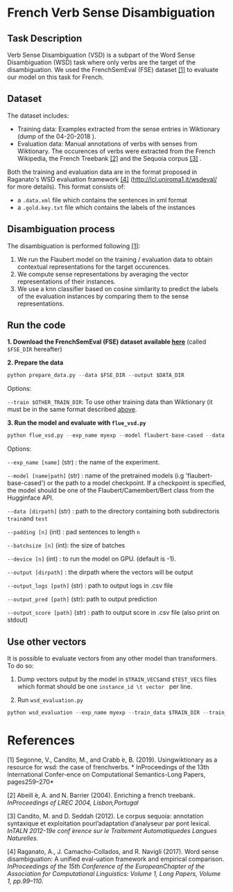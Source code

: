 # French Verb Sense Disambiguation
 ## Task Description
 Verb Sense Disambiguation (VSD) is a subpart of the Word Sense Disambiguation (WSD) task where only verbs are the target of the disambiguation.
 We used the FrenchSemEval (FSE) dataset [[1]](#References) to evaluate our model on this task for French. 
 
 ## Dataset
 The dataset includes:
  - Training data: Examples extracted from the sense entries in Wiktionary (dump of the 04-20-2018 ).
  - Evaluation data: Manual annotations of verbs with senses from Wiktionary. The occurences of verbs were extracted from the French Wikipedia, the French Treebank [[2]]([#References]) and the Sequoia corpus [[3]](#References) .   
 
  
Both the training and evaluation data are in the format proposed in Raganato's WSD evaluation framework [[4]](#References) (http://lcl.uniroma1.it/wsdeval/ for more details).
This format consists of:
 - a ``.data.xml`` file which contains the sentences in xml format
 - a ``.gold.key.txt`` file which contains the labels of the instances


## Disambiguation process
The disambiguation is performed following [[1]](#References):
 1. We run the Flaubert model on the training / evaluation data to obtain contextual representations for the target occurences.
 2. We compute sense representations by averaging the vector representations of their instances.
 3. We use a knn classifier based on cosine similarity to predict the labels of the evaluation instances by comparing them to the sense representations.
 
## Run the code

**1. Download the FrenchSemEval (FSE) dataset available [here](http://www.llf.cnrs.fr/dataset/fse/)** (called ```$FSE_DIR``` hereafter)

**2. Prepare the data**
  ```python
  python prepare_data.py --data $FSE_DIR --output $DATA_DIR
  ```
  Options:
  
  ``--train $OTHER_TRAIN_DIR``: To use other training data than Wiktionary (it must be in the same format described [above](#dataset). 

**3. Run the model and evaluate with ```flue_vsd.py```**
  ```python
  python flue_vsd.py --exp_name myexp --model flaubert-base-cased --data $DATA_DIR --padding 80 --batchsize 32 --device 0 --output $OUTPUT_DIR
  ```
Options:

 ``--exp_name [name]`` (str) : the name of the experiment.
 
 ``--model [name|path]`` (str) : name of the pretrained models (i.g 'flaubert-base-cased') or the path to a model checkpoint. If a checkpoint is specified, the model should be one of the Flaubert/Camembert/Bert class from the Hugginface API.
 
 ``--data [dirpath]`` (str) : path to the directory containing both subdirectoris ``train``and ``test``
 
 ``--padding [n]`` (int) : pad sentences to length ``n``
 
 ``--batchsize [n]`` (int): the size of batches
 
 ``--device [n]`` (int) : to run the model on GPU. (default is -1).
 
 ``--output [dirpath]`` : the dirpath where the vectors will be output
 
 ``--output_logs [path]`` (str) : path to output logs in .csv file
 
 ``--output_pred [path]`` (str): path to output prediction
 
 ``--output_score [path]`` (str) : path to output score in .csv file (also print on stdout)
 
 
## Use other vectors
It is possible to evaluate vectors from any other model than transformers. To do so:

1. Dump vectors output by the model in ``$TRAIN_VECS``and ``$TEST_VECS`` files which format should be one ``instance_id \t vector `` per line.

2. Run ``wsd_evaluation.py``
```python
python wsd_evaluation --exp_name myexp --train_data $TRAIN_DIR --train_vecs $TRAIN_VECS --test_data $TEST_DIR --test_vecs $TEST_VECS --average --target_pos V
```

# References
[1] Segonne, V., Candito, M., and Crabb ́e, B. (2019). Usingwiktionary as a resource for wsd: the case of frenchverbs. *
InProceedings of the 13th International Confer-ence on Computational Semantics-Long Papers, pages259–270*

[2] Abeill ́e, A. and N. Barrier (2004).  Enriching a french treebank.  *InProceedings of LREC 2004, Lisbon,Portugal*

[3] Candito,  M.  and  D.  Seddah  (2012).   Le  corpus  sequoia:  annotation  syntaxique  et  exploitation  pourl’adaptation d’analyseur par pont lexical. *InTALN 2012-19e conf ́erence sur le Traitement Automatiquedes Langues Naturelles.*

[4] Raganato, A., J. Camacho-Collados, and R. Navigli (2017). Word sense disambiguation: A unified eval-uation framework and empirical comparison.  *InProceedings of the 15th Conference of the EuropeanChapter of the Association for Computational Linguistics:  Volume 1,  Long Papers,  Volume 1,  pp.99–110.*
